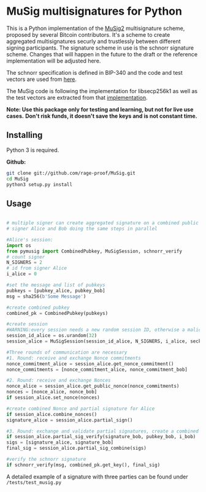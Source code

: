 # MuSig multisignatures for Python

This is a Python implementation of the [MuSig2](https://eprint.iacr.org/2020/1261) multisignature scheme, proposed by several Bitcoin contributors.
It's a scheme to create aggregated multisignatures securly and trustlessly between different signing participants. The signature scheme in use is the schnorr signature scheme.
Changes that will happen in the future to the draft or the reference implementation will be adjusted here.

The schnorr specification is defined in BIP-340 and the code and test vectors are used from [here](https://github.com/bitcoin/bips/tree/master/bip-0340).

The MuSig code is following the implementation for libsecp256k1 as well as the test vectors are extracted from that [implementation](https://github.com/ElementsProject/secp256k1-zkp/tree/master/src/modules/musig).

**Note: Use this package only for testing and learning, but not for live use cases.**
**Don't risk funds, it doesn't save the keys and is not constant time.**


## Installing
Python 3 is required.

**Github:**

```sh
git clone git://github.com/rage-proof/MuSig.git
cd MuSig
python3 setup.py install
```
## Usage


```python

# multiple signer can create aggregated signature on a combined public key
# signer Alice and Bob doing the same steps in parallel 

#Alice's session:
import os
from pymusig import CombinedPubkey, MuSigSession, schnorr_verify
# count signer
N_SIGNERS = 2
# id from signer Alice
i_alice = 0

#set the message and list of pubkeys
pubkeys = [pubkey_alice, pubkey_bob]
msg = sha256(b'Some Message')

#create combined pubkey
combined_pk = CombinedPubkey(pubkeys)

#create session
#WARNING:every session needs a new random session ID, otherwise a malicious signer can extract the secret key
session_id_alice = os.urandom(32)
session_alice = MuSigSession(session_id_alice, N_SIGNERS, i_alice, seckey_alice, combined_pk.get_key(), combined_pk.get_pre_session(), msg)

#Three rounds of communication are necessary
#1. Round: receive and exchange Nonce commitments
nonce_commitment_alice = session_alice.get_nonce_commitment()
nonce_commitments = [nonce_commitment_alice, nonce_commitment_bob]

#2. Round: receive and exchange Nonces
nonce_alice = session_alice.get_public_nonce(nonce_commitments)
nonces = [nonce_alice, nonce_bob]
if session_alice.set_nonce(nonces)

#create combined Nonce and partial signature for Alice
if session_alice.combine_nonces()
signature_alice = session_alice.partial_sign()

#3. Round: exchange and validate partial signatures, create a combined signature
if session_alice.partial_sig_verify(signature_bob, pubkey_bob, i_bob)
sigs = [signature_alice, signature_bob]
final_sig = session_alice.partial_sig_combine(sigs)

#verify the schnorr signature
if schnorr_verify(msg, combined_pk.get_key(), final_sig)

```
A detailed example of a signature with three parties can be found under `/tests/test_musig.py`
